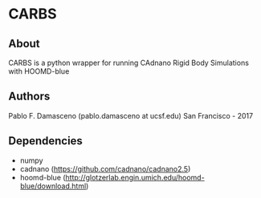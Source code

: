 # CARBS
## About
CARBS is a python wrapper for running CAdnano Rigid Body Simulations with HOOMD-blue

## Authors
Pablo F. Damasceno (pablo.damasceno  at ucsf.edu)
San Francisco - 2017

## Dependencies
- numpy
- cadnano (https://github.com/cadnano/cadnano2.5)
- hoomd-blue (http://glotzerlab.engin.umich.edu/hoomd-blue/download.html)
